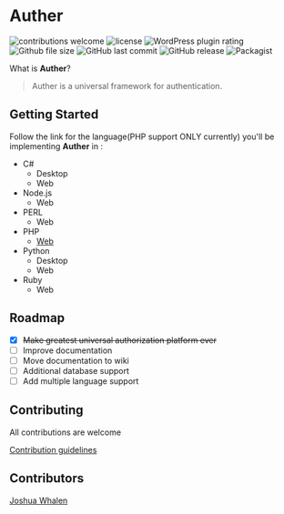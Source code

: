 # Auther

![contributions welcome](https://img.shields.io/badge/contributions-welcome-brightgreen.svg?style=flat) ![license](https://img.shields.io/github/license/mashape/apistatus.svg) ![WordPress plugin rating](https://img.shields.io/wordpress/plugin/r/akismet.svg) ![Github file size](https://img.shields.io/github/size/webcaetano/craft/build/phaser-craft.min.js.svg) 
![GitHub last commit](https://img.shields.io/github/last-commit/google/skia.svg)  ![GitHub release](https://img.shields.io/github/release/qubyte/rubidium.svg)
![Packagist](https://img.shields.io/packagist/dt/doctrine/orm.svg)


What is **Auther**?

> Auther is a universal framework for authentication.

## Getting Started

Follow the link for the language(PHP support ONLY currently) you'll be implementing **Auther** in :

- C#
   - Desktop
   - Web
- Node.js
   - Web
- PERL
   - Web
- PHP
   - [Web](Documentation/PHP/getting_started.md)
- Python
   - Desktop
   - Web
- Ruby
   - Web

## Roadmap

- [x] ~~Make greatest universal authorization platform ever~~
- [ ] Improve documentation
- [ ] Move documentation to wiki
- [ ] Additional database support
- [ ] Add multiple language support

## Contributing

All contributions are welcome

[Contribution guidelines](CONTRIBUTING.md)

## Contributors

[Joshua Whalen](https://github.com/CyberSurferX)